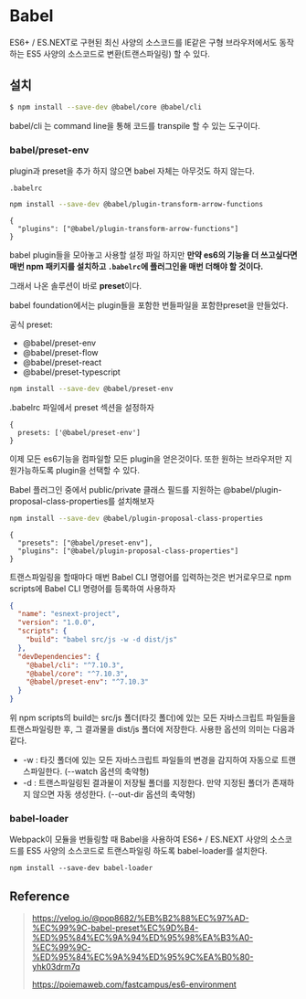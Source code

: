 # Babel

ES6+ / ES.NEXT로 구현된 최신 사양의 소스코드를 IE같은 구형 브라우저에서도 동작하는
ES5 사양의 소스코드로 변환(트랜스파일링) 할 수 있다.

## 설치

```bash
$ npm install --save-dev @babel/core @babel/cli
```

babel/cli 는 command line을 통해 코드를 transpile 할 수 있는 도구이다.

### babel/preset-env

plugin과 preset을 추가 하지 않으면
babel 자체는 아무것도 하지 않는다.

`.babelrc` 

```bash
npm install --save-dev @babel/plugin-transform-arrow-functions
```

```
{
  "plugins": ["@babel/plugin-transform-arrow-functions"]
}
```

babel plugin들을 모아놓고 사용할 설정 파일
하지만 **만약 es6의 기능을 더 쓰고싶다면 매번 npm 패키지를 설치하고 `.babelrc`에 플러그인을 매번 더해야 할 것이다.**

그래서 나온 솔루션이 바로 **preset**이다.

babel foundation에서는 plugin들을 포함한 번들파일을 포함한preset을 만들었다.

공식 preset:

- @babel/preset-env
- @babel/preset-flow
- @babel/preset-react
- @babel/preset-typescript

```bash
npm install --save-dev @babel/preset-env
```

.babelrc 파일에서 preset 섹션을 설정하자

```
{
  presets: ['@babel/preset-env']
}
```

이제 모든 es6기능을 컴파일할 모든 plugin을 얻은것이다.
또한 원하는 브라우저만 지원가능하도록 plugin을 선택할 수 있다.

Babel 플러그인 중에서 public/private 클래스 필드를 지원하는 @babel/plugin-proposal-class-properties를 설치해보자

```bash
npm install --save-dev @babel/plugin-proposal-class-properties
```

```
{
  "presets": ["@babel/preset-env"],
  "plugins": ["@babel/plugin-proposal-class-properties"]
}
```



트랜스파일링을 할때마다 매번 Babel CLI 명령어를 입력하는것은 번거로우므로 npm scripts에 Babel CLI 명령어를 등록하여 사용하자

```json
{
  "name": "esnext-project",
  "version": "1.0.0",
  "scripts": {
    "build": "babel src/js -w -d dist/js"
  },
  "devDependencies": {
    "@babel/cli": "^7.10.3",
    "@babel/core": "^7.10.3",
    "@babel/preset-env": "^7.10.3"
  }
}
```

위 npm scripts의 build는 src/js 폴더(타깃 폴더)에 있는 모든 자바스크립트 파일들을 트랜스파일링한 후, 그 결과물을 dist/js 폴더에 저장한다. 사용한 옵션의 의미는 다음과 같다.

- -w : 타깃 폴더에 있는 모든 자바스크립트 파일들의 변경을 감지하여 자동으로 트랜스파일한다. (--watch 옵션의 축약형)
- -d : 트랜스파일링된 결과물이 저장될 폴더를 지정한다. 만약 지정된 폴더가 존재하지 않으면 자동 생성한다. (--out-dir 옵션의 축약형)

### babel-loader

Webpack이 모듈을 번들링할 때 Babel을 사용하여 ES6+ / ES.NEXT 사양의 소스코드를 ES5 사양의 소스코드로 트랜스파일링 하도록 babel-loader를 설치한다.

```
npm install --save-dev babel-loader
```



## Reference

> https://velog.io/@pop8682/%EB%B2%88%EC%97%AD-%EC%99%9C-babel-preset%EC%9D%B4-%ED%95%84%EC%9A%94%ED%95%98%EA%B3%A0-%EC%99%9C-%ED%95%84%EC%9A%94%ED%95%9C%EA%B0%80-yhk03drm7q
>
> https://poiemaweb.com/fastcampus/es6-environment